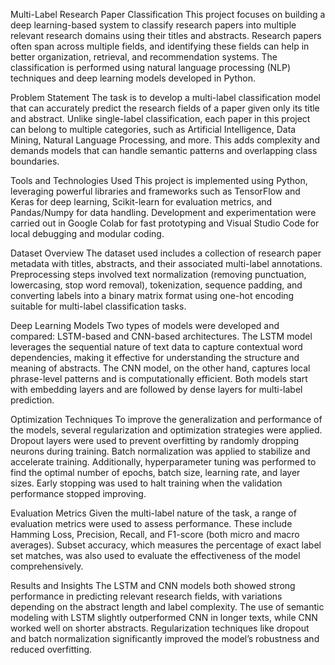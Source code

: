 Multi-Label Research Paper Classification
This project focuses on building a deep learning-based system to classify research papers into multiple relevant research domains using their titles and abstracts. Research papers often span across multiple fields, and identifying these fields can help in better organization, retrieval, and recommendation systems. The classification is performed using natural language processing (NLP) techniques and deep learning models developed in Python.

Problem Statement
The task is to develop a multi-label classification model that can accurately predict the research fields of a paper given only its title and abstract. Unlike single-label classification, each paper in this project can belong to multiple categories, such as Artificial Intelligence, Data Mining, Natural Language Processing, and more. This adds complexity and demands models that can handle semantic patterns and overlapping class boundaries.

Tools and Technologies Used
This project is implemented using Python, leveraging powerful libraries and frameworks such as TensorFlow and Keras for deep learning, Scikit-learn for evaluation metrics, and Pandas/Numpy for data handling. Development and experimentation were carried out in Google Colab for fast prototyping and Visual Studio Code for local debugging and modular coding.

Dataset Overview
The dataset used includes a collection of research paper metadata with titles, abstracts, and their associated multi-label annotations. Preprocessing steps involved text normalization (removing punctuation, lowercasing, stop word removal), tokenization, sequence padding, and converting labels into a binary matrix format using one-hot encoding suitable for multi-label classification tasks.

Deep Learning Models
Two types of models were developed and compared: LSTM-based and CNN-based architectures. The LSTM model leverages the sequential nature of text data to capture contextual word dependencies, making it effective for understanding the structure and meaning of abstracts. The CNN model, on the other hand, captures local phrase-level patterns and is computationally efficient. Both models start with embedding layers and are followed by dense layers for multi-label prediction.

Optimization Techniques
To improve the generalization and performance of the models, several regularization and optimization strategies were applied. Dropout layers were used to prevent overfitting by randomly dropping neurons during training. Batch normalization was applied to stabilize and accelerate training. Additionally, hyperparameter tuning was performed to find the optimal number of epochs, batch size, learning rate, and layer sizes. Early stopping was used to halt training when the validation performance stopped improving.

Evaluation Metrics
Given the multi-label nature of the task, a range of evaluation metrics were used to assess performance. These include Hamming Loss, Precision, Recall, and F1-score (both micro and macro averages). Subset accuracy, which measures the percentage of exact label set matches, was also used to evaluate the effectiveness of the model comprehensively.

Results and Insights
The LSTM and CNN models both showed strong performance in predicting relevant research fields, with variations depending on the abstract length and label complexity. The use of semantic modeling with LSTM slightly outperformed CNN in longer texts, while CNN worked well on shorter abstracts. Regularization techniques like dropout and batch normalization significantly improved the model’s robustness and reduced overfitting.
